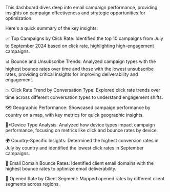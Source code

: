 This dashboard dives deep into email campaign performance, providing insights on campaign effectiveness and strategic opportunities for optimization.

Here's a quick summary of the key insights:

📈 Top Campaigns by Click Rate: Identified the top 10 campaigns from July to September 2024 based on click rate, highlighting high-engagement campaigns.

📊 Bounce and Unsubscribe Trends: Analyzed campaign types with the highest bounce rates over time and those with the lowest unsubscribe rates, providing critical insights for improving deliverability and engagement.

📉 Click Rate Trend by Conversation Type: Explored click rate trends over time across different conversation types to understand engagement shifts.

🗺 Geographic Performance: Showcased campaign performance by country on a map, with key metrics for quick geographic insights.

📱*Device Type Analysis: Analyzed how device types impact campaign performance, focusing on metrics like click and bounce rates by device.

🌍 Country-Specific Insights: Determined the highest conversion rates in July by country and identified the lowest click rates in September campaigns.

💌 Email Domain Bounce Rates: Identified client email domains with the highest bounce rates to optimize email deliverability.

📍 Opened Rate by Client Segment: Mapped opened rates by different client segments across regions.
